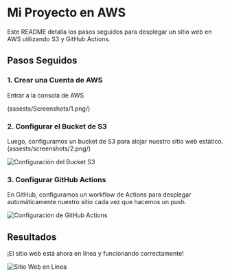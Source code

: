 # Mi Proyecto en AWS

Este README detalla los pasos seguidos para desplegar un sitio web en AWS utilizando S3 y GitHub Actions.

## Pasos Seguidos

### 1. Crear una Cuenta de AWS

Entrar a la consola de AWS

(assests/Screenshots/1.png/)

### 2. Configurar el Bucket de S3

Luego, configuramos un bucket de S3 para alojar nuestro sitio web estático.
(assests/screenshots/2.png/)

![Configuración del Bucket S3](images/s3-bucket-setup.png)

### 3. Configurar GitHub Actions

En GitHub, configuramos un workflow de Actions para desplegar automáticamente nuestro sitio cada vez que hacemos un push.

![Configuración de GitHub Actions](images/github-actions-setup.png)

## Resultados

¡El sitio web está ahora en línea y funcionando correctamente!

![Sitio Web en Línea](images/website-online.png)


